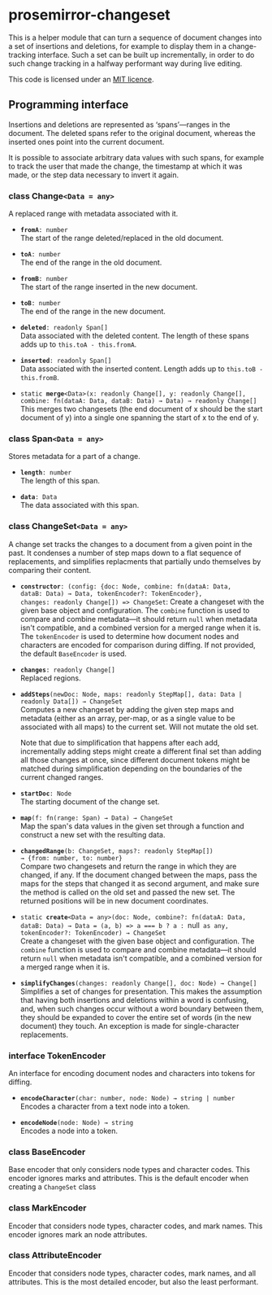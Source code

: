 # prosemirror-changeset

This is a helper module that can turn a sequence of document changes
into a set of insertions and deletions, for example to display them in
a change-tracking interface. Such a set can be built up incrementally,
in order to do such change tracking in a halfway performant way during
live editing.

This code is licensed under an [MIT
licence](https://github.com/ProseMirror/prosemirror-changeset/blob/master/LICENSE).

## Programming interface

Insertions and deletions are represented as ‘spans’—ranges in the
document. The deleted spans refer to the original document, whereas
the inserted ones point into the current document.

It is possible to associate arbitrary data values with such spans, for
example to track the user that made the change, the timestamp at which
it was made, or the step data necessary to invert it again.

### class Change`<Data = any>`

A replaced range with metadata associated with it.

 * **`fromA`**`: number`\
   The start of the range deleted/replaced in the old document.

 * **`toA`**`: number`\
   The end of the range in the old document.

 * **`fromB`**`: number`\
   The start of the range inserted in the new document.

 * **`toB`**`: number`\
   The end of the range in the new document.

 * **`deleted`**`: readonly Span[]`\
   Data associated with the deleted content. The length of these
   spans adds up to `this.toA - this.fromA`.

 * **`inserted`**`: readonly Span[]`\
   Data associated with the inserted content. Length adds up to
   `this.toB - this.fromB`.

 * `static `**`merge`**`<Data>(x: readonly Change[], y: readonly Change[], combine: fn(dataA: Data, dataB: Data) → Data) → readonly Change[]`\
   This merges two changesets (the end document of x should be the
   start document of y) into a single one spanning the start of x to
   the end of y.


### class Span`<Data = any>`

Stores metadata for a part of a change.

 * **`length`**`: number`\
   The length of this span.

 * **`data`**`: Data`\
   The data associated with this span.


### class ChangeSet`<Data = any>`

A change set tracks the changes to a document from a given point
in the past. It condenses a number of step maps down to a flat
sequence of replacements, and simplifies replacments that
partially undo themselves by comparing their content.

 * **`constructor`**`: (config: {doc: Node, combine: fn(dataA: Data, dataB: Data) → Data, tokenEncoder?: TokenEncoder}, changes: readonly Change[]) => ChangeSet`: Create a changeset with the given base object and configuration.
   The `combine` function is used to compare and combine metadata—it
   should return `null` when metadata isn't compatible, and a combined
   version for a merged range when it is. The `tokenEncoder` is used to determine how document nodes and characters
   are encoded for comparison during diffing. If not provided, the default `BaseEncoder` is used.

 * **`changes`**`: readonly Change[]`\
   Replaced regions.

 * **`addSteps`**`(newDoc: Node, maps: readonly StepMap[], data: Data | readonly Data[]) → ChangeSet`\
   Computes a new changeset by adding the given step maps and
   metadata (either as an array, per-map, or as a single value to be
   associated with all maps) to the current set. Will not mutate the
   old set.

   Note that due to simplification that happens after each add,
   incrementally adding steps might create a different final set
   than adding all those changes at once, since different document
   tokens might be matched during simplification depending on the
   boundaries of the current changed ranges.

 * **`startDoc`**`: Node`\
   The starting document of the change set.

 * **`map`**`(f: fn(range: Span) → Data) → ChangeSet`\
   Map the span's data values in the given set through a function
   and construct a new set with the resulting data.

 * **`changedRange`**`(b: ChangeSet, maps?: readonly StepMap[]) → {from: number, to: number}`\
   Compare two changesets and return the range in which they are
   changed, if any. If the document changed between the maps, pass
   the maps for the steps that changed it as second argument, and
   make sure the method is called on the old set and passed the new
   set. The returned positions will be in new document coordinates.

 * `static `**`create`**`<Data = any>(doc: Node, combine?: fn(dataA: Data, dataB: Data) → Data = (a, b) => a === b ? a : `null` as any, tokenEncoder?: TokenEncoder) → ChangeSet`\
   Create a changeset with the given base object and configuration.
   The `combine` function is used to compare and combine metadata—it
   should return `null` when metadata isn't compatible, and a combined
   version for a merged range when it is.


 * **`simplifyChanges`**`(changes: readonly Change[], doc: Node) → Change[]`\
   Simplifies a set of changes for presentation. This makes the
   assumption that having both insertions and deletions within a word
   is confusing, and, when such changes occur without a word boundary
   between them, they should be expanded to cover the entire set of
   words (in the new document) they touch. An exception is made for
   single-character replacements.


### interface TokenEncoder

An interface for encoding document nodes and characters into tokens for diffing.

 * **`encodeCharacter`**`(char: number, node: Node) → string | number`\
   Encodes a character from a text node into a token.

 * **`encodeNode`**`(node: Node) → string`\
   Encodes a node into a token.


### class BaseEncoder

Base encoder that only considers node types and character codes.
This encoder ignores marks and attributes. This is the default encoder when creating a `ChangeSet` class


### class MarkEncoder

Encoder that considers node types, character codes, and mark names.
This encoder ignores mark an node attributes.


### class AttributeEncoder

Encoder that considers node types, character codes, mark names, and all attributes.
This is the most detailed encoder, but also the least performant.
